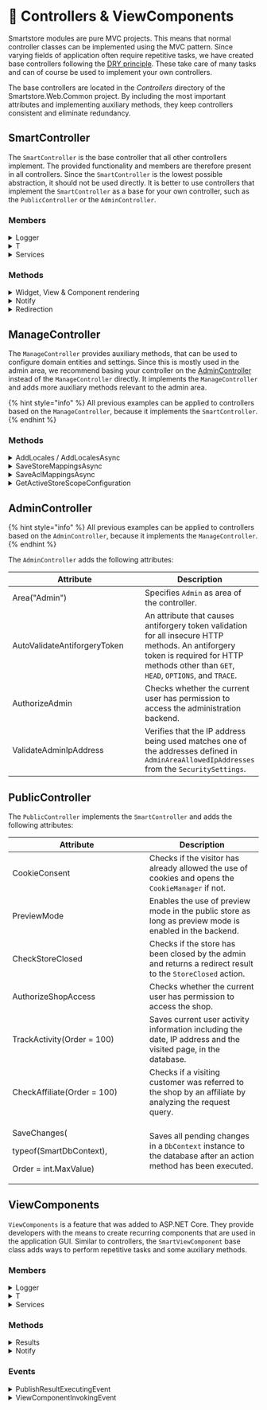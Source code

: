 # 🐥 Controllers & ViewComponents

Smartstore modules are pure MVC projects. This means that normal controller classes can be implemented using the MVC pattern. Since varying fields of application often require repetitive tasks, we have created base controllers following the [DRY principle](https://en.wikipedia.org/wiki/Don't_repeat_yourself). These take care of many tasks and can of course be used to implement your own controllers.

The base controllers are located in the _Controllers_ directory of the Smartstore.Web.Common project. By including the most important attributes and implementing auxiliary methods, they keep controllers consistent and eliminate redundancy.

## SmartController

The `SmartController` is the base controller that all other controllers implement. The provided functionality and members are therefore present in all controllers. Since the `SmartController` is the lowest possible abstraction, it should not be used directly. It is better to use controllers that implement the `SmartController` as a base for your own controller, such as the `PublicController` or the `AdminController`.

### Members

<details>

<summary>Logger</summary>

Can be used to log errors or information.

```csharp
Logger.Error(ex);
```

For more information, see [Logging](../../framework/platform/logging.md).

</details>

<details>

<summary>T</summary>

Provides the `Localizer` using the `T` shortcut that can be used to access localized resources.

```csharp
T("Admin.Common.OK")
```

For more information, see [Localization](../../framework/content/localization.md).

</details>

<details>

<summary>Services</summary>

Provides the `ICommonServices` service collection using the `Services` shortcut.

```csharp
var customer = Services.WorkContext.CurrentCustomer;
```

For more information, see [ICommonServices](https://github.com/smartstore/Smartstore/blob/main/src/Smartstore.Core/Platform/Common/ICommonServices.cs).

</details>

### Methods

<details>

<summary>Widget, View &#x26; Component rendering</summary>

The following methods can be used to invoke a view and return its HTML result content as a string. This can be useful when content needs to be returned by AJAX requests.

* `InvokeViewAsync`
* `InvokePartialViewAsync`
* `InvokeComponentAsync`

```csharp
var html = await InvokePartialViewAsync("MyPartialView", myPartialViewModel);
```

</details>

<details>

<summary>Notify</summary>

Send a message to the user using the `NotifyInfo`, `NotifyWarning`, `NotifySuccess`, `NotifyError` and `NotifyAccessDenied` shortcuts.

```csharp
NotifyError("Something went wrong during this operation.");
```

</details>

<details>

<summary>Redirection</summary>

The `RedirectToReferrer` method redirects users to the page they came from.

```csharp
public async Task<IActionResult> MyAction()
{
    // ...
    return RedirectToReferrer();
}
```

</details>

## ManageController

The `ManageController` provides auxiliary methods, that can be used to configure domain entities and settings. Since this is mostly used in the admin area, we recommend basing your controller on the [AdminController](controllers-and-viewcomponents.md#admincontroller) instead of the `ManageController` directly. It implements the `ManageController` and adds more auxiliary methods relevant to the admin area.

{% hint style="info" %}
All previous examples can be applied to controllers based on the `ManageController`, because it implements the `SmartController`.
{% endhint %}

### Methods

<details>

<summary>AddLocales / AddLocalesAsync</summary>

Please make sure you understand the [concept of localizable entities](../../framework/content/localization.md) before reading on.

To prepare models for localizable entities, a localized model must be added for each enabled language in the store. This model must contain all values of the localizable properties and be able to receive them for postback. Localized models must implement the `ILocalizedModel<MyLocalizedModel>` interface, where MyLocalizedModel contains all the properties of the localized values to be stored. This ensures that the `List<MyLocalizedModel> Locales` property is always available.

The following call initializes the model, as long as it doesn’t contain any entities. This is the case for `Create` methods.

```csharp
AddLocales(model.Locales);
```

If localized entities already exist, for example, when using `Edit` methods, the localized model can be initialized like this:

```csharp
var myEntity = await _db.MyEntities().FindByIdAsync(id, false);

AddLocales(model.Locales, (locale, languageId) =>
{
    locale.MyLocalizedProperty = myEntity.GetLocalized(x => x.MyLocalizedProperty, languageId, false, false);
});
```

</details>

<details>

<summary>SaveStoreMappingsAsync</summary>

Please make sure you understand the [concept of Multistores](../../framework/content/multistore.md) before reading on.

Entities can implement the `IStoreRestricted` interface, which allows the user to restrict displaying an entity to specific stores. `IStoreRestricted` requires the implementing entity to have the following property:

```csharp
public bool LimitedToStores { get; set; }
```

The model must provide the ability to hold the selected store IDs. The store restriction can be further configured by the store owner and is typically implemented in the model as follows:

```csharp
[UIHint("Stores")]
[AdditionalMetadata("multiple", true)]
[LocalizedDisplay("Admin.Common.Store.LimitedTo")]
public int[] SelectedStoreIds { get; set; }
```

To save the store mapping defined by the store owner you can then use the following call:

```csharp
var myEntity = await _db.MyEntities().FindByIdAsync(id, false);
await SaveStoreMappingsAsync(myEntity, model.SelectedStoreIds);
```

</details>

<details>

<summary>SaveAclMappingsAsync</summary>

Please make sure you understand the [concept of ACL](https://en.wikipedia.org/wiki/Access-control_list) before reading on.

Entities can implement the `IAclRestricted` interface, which allows the user to restrict displaying an entity to specific `CustomerRoles`. `IAclRestricted` requires the implementing entity to have the following property:

```csharp
public bool SubjectToAcl { get; set; }
```

The model must provide the ability to hold the selected customer role IDs. ACL restriction can be further configured by the store owner and is typically implemented in the model as follows:

```csharp
[UIHint("CustomerRoles")]
[AdditionalMetadata("multiple", true)]
[LocalizedDisplay("Admin.Common.CustomerRole.LimitedTo")]
public int[] SelectedCustomerRoleIds { get; set; }
```

To save the ACL restrictions defined by the store owner you can then use the following call:

```csharp
var myEntity = await _db.MyEntities().FindByIdAsync(id, false);
await SaveAclMappingsAsync(myEntity, model.SelectedCustomerRoleIds);
```

</details>

<details>

<summary>GetActiveStoreScopeConfiguration</summary>

When configuring settings, the store owner needs to be able to define different settings for each store. This can be done by adding the `StoreScope ViewComponent` to the view. Then the `GetActiveStoreScopeConfiguration` method can be used in controller methods to access the store id set by the store owner in the StoreScope setting.

</details>

## AdminController

{% hint style="info" %}
All previous examples can be applied to controllers based on the `AdminController`, because it implements the `ManageController`.
{% endhint %}

The `AdminController` adds the following attributes:

<table><thead><tr><th width="273">Attribute</th><th>Description</th></tr></thead><tbody><tr><td>Area("Admin")</td><td>Specifies <code>Admin</code> as area of the controller.</td></tr><tr><td>AutoValidateAntiforgeryToken</td><td>An attribute that causes antiforgery token validation for all insecure HTTP methods. An antiforgery token is required for HTTP methods other than <code>GET</code>, <code>HEAD</code>, <code>OPTIONS</code>, and <code>TRACE</code>.</td></tr><tr><td>AuthorizeAdmin</td><td>Checks whether the current user has permission to access the administration backend.</td></tr><tr><td>ValidateAdminIpAddress</td><td>Verifies that the IP address being used matches one of the addresses defined in <code>AdminAreaAllowedIpAddresses</code> from the <code>SecuritySettings</code>.</td></tr></tbody></table>

## PublicController

The `PublicController` implements the `SmartController` and adds the following attributes:

<table><thead><tr><th width="260">Attribute</th><th>Description</th></tr></thead><tbody><tr><td>CookieConsent</td><td>Checks if the visitor has already allowed the use of cookies and opens the <code>CookieManager</code> if not.</td></tr><tr><td>PreviewMode</td><td>Enables the use of preview mode in the public store as long as preview mode is enabled in the backend.</td></tr><tr><td>CheckStoreClosed</td><td>Checks if the store has been closed by the admin and returns a redirect result to the <code>StoreClosed</code> action.</td></tr><tr><td>AuthorizeShopAccess</td><td>Checks whether the current user has permission to access the shop.</td></tr><tr><td>TrackActivity(Order = 100)</td><td>Saves current user activity information including the date, IP address and the visited page, in the database.</td></tr><tr><td>CheckAffiliate(Order = 100)</td><td>Checks if a visiting customer was referred to the shop by an affiliate by analyzing the request query.</td></tr><tr><td><p>SaveChanges(</p><p>    typeof(SmartDbContext),</p><p>    Order = int.MaxValue)</p></td><td>Saves all pending changes in a <code>DbContext</code> instance to the database after an action method has been executed.</td></tr></tbody></table>

## ViewComponents

`ViewComponents` is a feature that was added to ASP.NET Core. They provide developers with the means to create recurring components that are used in the application GUI. Similar to controllers, the `SmartViewComponent` base class adds ways to perform repetitive tasks and some auxiliary methods.

### Members

<details>

<summary>Logger</summary>

Can be used to log errors or information.

```csharp
Logger.Error(ex);
```

For more information, see [Logging](../../framework/platform/logging.md).

</details>

<details>

<summary>T</summary>

Provides the `Localizer` using the `T` shortcut that can be used to access localized resources.

```csharp
T("Admin.Common.OK")
```

For more information, see [Localization](../../framework/content/localization.md).

</details>

<details>

<summary>Services</summary>

Provides the `ICommonServices` service collection using the `Services` shortcut.

```csharp
var customer = Services.WorkContext.CurrentCustomer;
```

For more information, see [ICommonServices](https://github.com/smartstore/Smartstore/blob/main/src/Smartstore.Core/Platform/Common/ICommonServices.cs).

</details>

### Methods

<details>

<summary>Results</summary>

There are three different ways to return rendered content using the `SmartViewComponent`:

* `Content`: Returns a result that renders HTML encoded text.
* `HtmlContent`: Returns a result that renders raw (unencoded) HTML content.
* `View`: Returns a result that renders the partial view with an explicit name, or `default`, if none is specified.

```csharp
public IActionResult MyMethod()
{
    // ...
    return View();
}
```

</details>

<details>

<summary>Notify</summary>

Send a message to the user using the `NotifyInfo`, `NotifyWarning`, `NotifySuccess`, `NotifyError` and `NotifyAccessDenied` shortcuts.

```csharp
NotifyError("Something went wrong during this operation.");
```

</details>

### Events

<details>

<summary>PublishResultExecutingEvent</summary>

In a `ViewComponent` that implements `SmartViewComponent`, the content is returned as a `IViewComponentResult` using one of the rendering methods (see Results). They call the internal method `PublishResultExecutingEvent`, which publishes a `ViewComponentResultExecutingEvent` that developers can subscribe to. This allows them to react to the rendering of the component. The `ResultExecutingEvent` is always published just before a view component is about to render the view. This event basically replaces the `OnActionExecuted` and `OnResultExecuting` child action filters of the classic MVC.

```csharp
public async Task HandleEventAsync(ViewComponentResultExecutingEvent message)
{
    var componentType = message.Descriptor.TypeInfo.AsType();

    // Only do stuff when InterestingViewComponent is rendered
    if (componentType == typeof(InterestingViewComponent))
    {
        // Do stuff
    }
}
```

</details>

<details>

<summary>ViewComponentInvokingEvent</summary>

The `ViewComponentInvokingEvent` is published just before a view component is about to be created or its model is about to be prepared. This event basically replaces the `OnActionExecuting` child action filter of classic MVC.

Unlike the `ViewComponentResultExecutingEvent`, which is always published implicitly by the `SmartViewComponent`, this event must be published explicitly by the view component authors. This is best done just before model creation.

The component author should check if the model property has been assigned a non-null value by any event consumer. In this case, model creation should be skipped and an externally provided model should be used instead.

```csharp
var myComponentEvent = new ViewComponentInvokingEvent<MyModel>(ViewComponentContext);
await _eventPublisher.PublishAsync(myComponentEvent);
```

</details>
